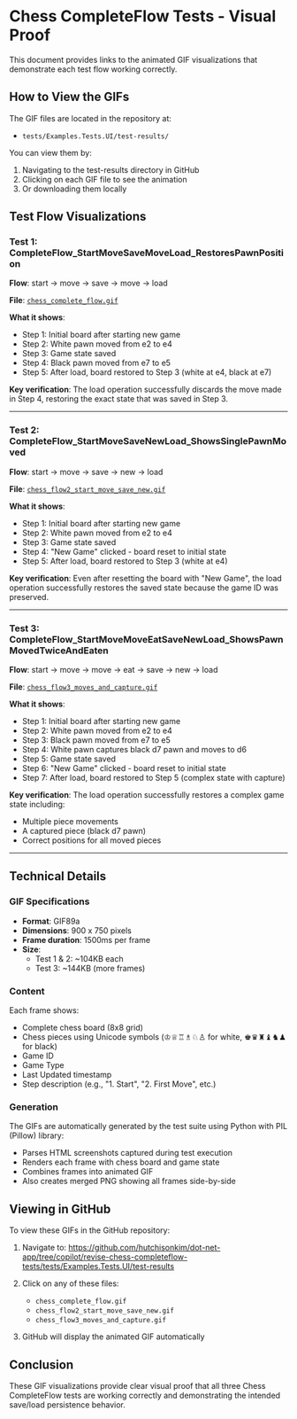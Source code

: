 # Chess CompleteFlow Tests - Visual Proof

This document provides links to the animated GIF visualizations that demonstrate each test flow working correctly.

## How to View the GIFs

The GIF files are located in the repository at:
- `tests/Examples.Tests.UI/test-results/`

You can view them by:
1. Navigating to the test-results directory in GitHub
2. Clicking on each GIF file to see the animation
3. Or downloading them locally

## Test Flow Visualizations

### Test 1: CompleteFlow_StartMoveSaveMoveLoad_RestoresPawnPosition

**Flow**: start → move → save → move → load

**File**: [`chess_complete_flow.gif`](tests/Examples.Tests.UI/test-results/chess_complete_flow.gif)

**What it shows**:
- Step 1: Initial board after starting new game
- Step 2: White pawn moved from e2 to e4
- Step 3: Game state saved
- Step 4: Black pawn moved from e7 to e5
- Step 5: After load, board restored to Step 3 (white at e4, black at e7)

**Key verification**: The load operation successfully discards the move made in Step 4, restoring the exact state that was saved in Step 3.

---

### Test 2: CompleteFlow_StartMoveSaveNewLoad_ShowsSinglePawnMoved

**Flow**: start → move → save → new → load

**File**: [`chess_flow2_start_move_save_new.gif`](tests/Examples.Tests.UI/test-results/chess_flow2_start_move_save_new.gif)

**What it shows**:
- Step 1: Initial board after starting new game
- Step 2: White pawn moved from e2 to e4
- Step 3: Game state saved
- Step 4: "New Game" clicked - board reset to initial state
- Step 5: After load, board restored to Step 3 (white at e4)

**Key verification**: Even after resetting the board with "New Game", the load operation successfully restores the saved state because the game ID was preserved.

---

### Test 3: CompleteFlow_StartMoveMoveEatSaveNewLoad_ShowsPawnMovedTwiceAndEaten

**Flow**: start → move → move → eat → save → new → load

**File**: [`chess_flow3_moves_and_capture.gif`](tests/Examples.Tests.UI/test-results/chess_flow3_moves_and_capture.gif)

**What it shows**:
- Step 1: Initial board after starting new game
- Step 2: White pawn moved from e2 to e4
- Step 3: Black pawn moved from e7 to e5
- Step 4: White pawn captures black d7 pawn and moves to d6
- Step 5: Game state saved
- Step 6: "New Game" clicked - board reset to initial state
- Step 7: After load, board restored to Step 5 (complex state with capture)

**Key verification**: The load operation successfully restores a complex game state including:
- Multiple piece movements
- A captured piece (black d7 pawn)
- Correct positions for all moved pieces

---

## Technical Details

### GIF Specifications
- **Format**: GIF89a
- **Dimensions**: 900 x 750 pixels
- **Frame duration**: 1500ms per frame
- **Size**: 
  - Test 1 & 2: ~104KB each
  - Test 3: ~144KB (more frames)

### Content
Each frame shows:
- Complete chess board (8x8 grid)
- Chess pieces using Unicode symbols (♔♕♖♗♘♙ for white, ♚♛♜♝♞♟ for black)
- Game ID
- Game Type
- Last Updated timestamp
- Step description (e.g., "1. Start", "2. First Move", etc.)

### Generation
The GIFs are automatically generated by the test suite using Python with PIL (Pillow) library:
- Parses HTML screenshots captured during test execution
- Renders each frame with chess board and game state
- Combines frames into animated GIF
- Also creates merged PNG showing all frames side-by-side

## Viewing in GitHub

To view these GIFs in the GitHub repository:

1. Navigate to: https://github.com/hutchisonkim/dot-net-app/tree/copilot/revise-chess-completeflow-tests/tests/Examples.Tests.UI/test-results

2. Click on any of these files:
   - `chess_complete_flow.gif`
   - `chess_flow2_start_move_save_new.gif`
   - `chess_flow3_moves_and_capture.gif`

3. GitHub will display the animated GIF automatically

## Conclusion

These GIF visualizations provide clear visual proof that all three Chess CompleteFlow tests are working correctly and demonstrating the intended save/load persistence behavior.
